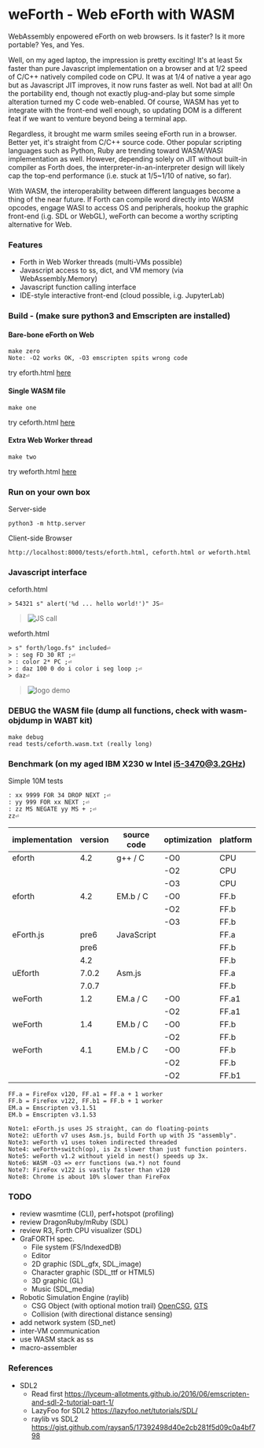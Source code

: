 # weForth - Web eForth with WASM

WebAssembly enpowered eForth on web browsers. Is it faster? Is it more portable? Yes, and Yes.

Well, on my aged laptop, the impression is pretty exciting! It's at least 5x faster than pure Javascript implementation on a browser and at 1/2 speed of C/C++ natively compiled code on CPU. It was at 1/4 of native a year ago but as Javascript JIT improves, it now runs faster as well. Not bad at all! On the portability end, though not exactly plug-and-play but some simple alteration turned my C code web-enabled. Of course, WASM has yet to integrate with the front-end well enough, so updating DOM is a different feat if we want to venture beyond being a terminal app.

Regardless, it brought me warm smiles seeing eForth run in a browser. Better yet, it's straight from C/C++ source code. Other popular scripting languages such as Python, Ruby are trending toward WASM/WASI implementation as well. However, depending solely on JIT without built-in compiler as Forth does, the interpreter-in-an-interpreter design will likely cap the top-end performance (i.e. stuck at 1/5~1/10 of native, so far).

With WASM, the interoperability between different languages become a thing of the near future. If Forth can compile word directly into WASM opcodes, engage WASI to access OS and peripherals, hookup the graphic front-end (i.g. SDL or WebGL), weForth can become a worthy scripting alternative for Web.

### Features
   * Forth in Web Worker threads (multi-VMs possible)
   * Javascript access to ss, dict, and VM memory (via WebAssembly.Memory)
   * Javascript function calling interface
   * IDE-style interactive front-end (cloud possible, i.g. JupyterLab)

### Build - (make sure python3 and Emscripten are installed)
#### Bare-bone eForth on Web

    make zero
    Note: -O2 works OK, -O3 emscripten spits wrong code

try eforth.html [here](https://chochain.github.io/weForth/ref/eforth.html)

#### Single WASM file

    make one
    
try ceforth.html [here](https://chochain.github.io/weForth/ref/ceforth.html)

#### Extra Web Worker thread

    make two
    
try weforth.html [here](https://chochain.github.io/weForth/ref/weforth.html)

### Run on your own box
Server-side

    python3 -m http.server
    
Client-side Browser

    http://localhost:8000/tests/eforth.html, ceforth.html or weforth.html

### Javascript interface

ceforth.html

    > 54321 s" alert('%d ... hello world!')" JS⏎
    
> ![JS call](https://chochain.github.io/weForth/img/weforth_js.png)

weforth.html

    > s" forth/logo.fs" included⏎
    > : seg FD 30 RT ;⏎
    > : color 2* PC ;⏎
    > : daz 100 0 do i color i seg loop ;⏎
    > daz⏎
    
> ![logo demo](https://chochain.github.io/weForth/img/weforth_logo.png)
    

### DEBUG the WASM file (dump all functions, check with wasm-objdump in WABT kit)

    make debug
    read tests/ceforth.wasm.txt (really long)

### Benchmark (on my aged IBM X230 w Intel i5-3470@3.2GHz)
Simple 10M tests
  
    : xx 9999 FOR 34 DROP NEXT ;⏎
    : yy 999 FOR xx NEXT ;⏎
    : zz MS NEGATE yy MS + ;⏎
    zz⏎

|implementation|version|source code|optimization|platform|run time(ms)|code size(KB)|
|--|--|--|--|--|--|--|
|eforth   |4.2  |g++  / C  |-O0|CPU  |1830|186|
|         |     |          |-O2|CPU  |85  |106|
|         |     |          |-O3|CPU  |87  |114|
|eforth   |4.2  |EM.b / C  |-O0|FF.b |4250|273|
|         |     |          |-O2|FF.b |215 |160|
|         |     |          |-O3|FF.b |222 |176|
|eForth.js|pre6 |JavaScript|   |FF.a |756 |20 |
|         |pre6 |          |   |FF.b |1059|20 |
|         |4.2  |          |   |FF.b |1459|20 |
|uEforth  |7.0.2|Asm.js    |   |FF.a |814 |29 |
|         |7.0.7|          |   |FF.b |387 |29 |
|weForth  |1.2  |EM.a / C  |-O0|FF.a1|943 |254|
|         |     |          |-O2|FF.a1|410 |165|
|weForth  |1.4  |EM.b / C  |-O0|FF.b |451 |267|
|         |     |          |-O2|FF.b |181 |170|
|weForth  |4.1  |EM.b / C  |-O0|FF.b |348 |300|
|         |     |          |-O2|FF.b |154 |164|
|         |     |          |-O2|FF.b1|160 |164|

    FF.a = FireFox v120, FF.a1 = FF.a + 1 worker
    FF.b = FireFox v122, FF.b1 = FF.b + 1 worker
    EM.a = Emscripten v3.1.51
    EM.b = Emscripten v3.1.53

    Note1: eForth.js uses JS straight, can do floating-points
    Note2: uEforth v7 uses Asm.js, build Forth up with JS "assembly".
    Note3: weForth v1 uses token indirected threaded
    Note4: weForth+switch(op), is 2x slower than just function pointers.
    Note5: weForth v1.2 without yield in nest() speeds up 3x.
    Note6: WASM -O3 => err functions (wa.*) not found
    Note7: FireFox v122 is vastly faster than v120
    Note8: Chrome is about 10% slower than FireFox

### TODO
* review wasmtime (CLI), perf+hotspot (profiling)
* review DragonRuby/mRuby (SDL)
* review R3, Forth CPU visualizer (SDL)
* GraFORTH spec.
  + File system (FS/IndexedDB)
  + Editor
  + 2D graphic (SDL_gfx, SDL_image)
  + Character graphic (SDL_ttf or HTML5)
  + 3D graphic (GL)
  + Music (SDL_media)
* Robotic Simulation Engine (raylib)
  + CSG Object (with optional motion trail) [OpenCSG](https://opencsg.org/), [GTS](https://gts.sourceforge.net/)
  + Collision (with directional distance sensing)
* add network system (SD_net)
* inter-VM communication
* use WASM stack as ss
* macro-assembler

### References
* SDL2
  + Read first https://lyceum-allotments.github.io/2016/06/emscripten-and-sdl-2-tutorial-part-1/
  + LazyFoo for SDL2 https://lazyfoo.net/tutorials/SDL/
  + raylib vs SDL2 https://gist.github.com/raysan5/17392498d40e2cb281f5d09c0a4bf798
